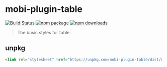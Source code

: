 # mobi-plugin-table

[![Build Status](https://img.shields.io/travis/mobi-css/mobi-plugin-table.svg)](https://travis-ci.org/mobi-css/mobi-plugin-table) [![npm package](https://img.shields.io/npm/v/mobi-plugin-table.svg)](https://www.npmjs.org/package/mobi-plugin-table) [![npm downloads](http://img.shields.io/npm/dm/mobi-plugin-table.svg)](https://www.npmjs.org/package/mobi-plugin-table) 

> The basic styles for table.

## unpkg

```html
<link rel="stylesheet" href="https://unpkg.com/mobi-plugin-table/dist/mobi-plugin-table.min.css" />
```
